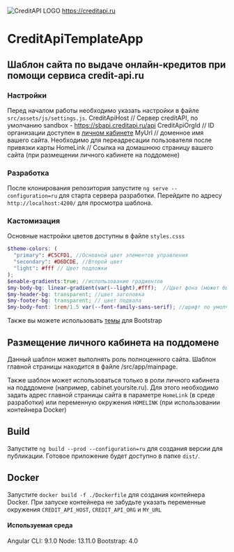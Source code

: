 ![CreditAPI LOGO](https://creditapi.ru/assets/img/favicon.png)
https://creditapi.ru
# CreditApiTemplateApp
## Шаблон сайта по выдаче онлайн-кредитов при помощи сервиса credit-api.ru

### Настройки

Перед началом работы необходимо указать настройки в файле `src/assets/js/settings.js`. 
    CreditApiHost // Сервер creditAPI, по умолчанию sandbox -  https://sbapi.creditapi.ru/api
    CreditApiOrgId // ID  организации доступен в [личном кабинете](https://creditapi.ru/sandbox/#/cso/my)
    MyUrl // доменное имя вашего сайта. Необходимо для переадресации пользователя после привязки карты
    HomeLink // Ссылка на домашнюю страницу вашего сайта (при размещении личного кабинете на поддомене)

### Разработка 

После клонирования репозитория запустите `ng serve --configuration=ru` для старта сервера разработки. Перейдите по адресу `http://localhost:4200/` для просмотра шаблона.


### Кастомизация

Основные настройки цветов доступны в файле `styles.csss`

```scss
$theme-colors: (
  "primary": #C5CFD1, //Основной цвет элементов управления
  "secondary": #D6DCDE, //Второй цвет 
  "light": #fff // Цвет подложки
);
$enable-gradients:true; //использование градиентов
$my-body-bg: linear-gradient(var(--light),#fff);  //Цвет фона (может быть изображением)
$my-header-bg: transparent; //цвет заголовка
$my-footer-bg: transparent; // цвет подвала
$my-body-font: 1rem/1.5 var(--font-family-sans-serif); //шрифт по умолчанию
```

Также вы можете использовать [темы](https://themes.getbootstrap.com/) для Bootstrap

## Размещение личного кабинета на поддомене

Данный шаблон может выполнять роль полноценного сайта. Шаблон главной страницы находится в файле /src/app/mainpage.

Также шаблон может использоваться только в роли личного кабинета на подддомене (например, cabinet.yoursite.ru). Для этого необходимо задать адрес главной страницы сайта в параметре `HomeLink` (в среде разработки) или переменную окружения `HOMELINK` (при использовании контейнера Docker)

## Build

Запустите `ng build --prod --configuration=ru` для создания версии для публикации. Готовое приложение будет доступно в папке `dist/`.

## Docker

Запустите `docker build -f ./Dockerfile` для создания контейнера Docker. 
При запуске контейнера не забудьте указать переменные окружения `CREDIT_API_HOST`, `CREDIT_API_ORG` и `MY_URL`

#### Используемая среда

Angular CLI: 9.1.0
Node: 13.11.0
Bootstrap: 4.0
